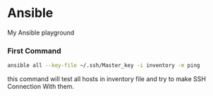 # Ansible
My Ansible playground

### First Command 

```BASH
ansible all --key-file ~/.ssh/Master_key -i inventory -m ping
```

this command will test all hosts in inventory file and try to make SSH Connection With them.
